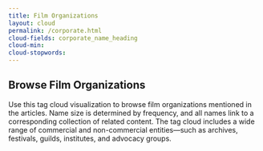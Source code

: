 ```yaml
---
title: Film Organizations
layout: cloud
permalink: /corporate.html
cloud-fields: corporate_name_heading
cloud-min: 
cloud-stopwords:
---
```

## Browse Film Organizations

Use this tag cloud visualization to browse film organizations mentioned in the articles. Name size is determined by frequency, and all names link to a corresponding collection of related content. The tag cloud includes a wide range of commercial and non-commercial entities—such as archives, festivals, guilds, institutes, and advocacy groups.
